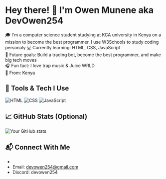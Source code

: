 # Hey there! 👋 I'm Owen Munene aka DevOwen254

🎓 I'm a computer science student studying at KCA university in Kenya on a mission to become the best programmer. I use W3Schools to study coding personaly
💻 Currently learning: HTML, CSS, JavaScript  
🚀 Future goals: Build a trading bot, become the best programmer, and make big tech moves  
🎧 Fun fact: I love trap music & Juice WRLD  
📍 From: Kenya

## 🔧 Tools & Tech I Use
![HTML](https://img.shields.io/badge/-HTML-E34F26?style=flat&logo=html5&logoColor=white)
![CSS](https://img.shields.io/badge/-CSS-1572B6?style=flat&logo=css3)
![JavaScript](https://img.shields.io/badge/-JavaScript-F7DF1E?style=flat&logo=javascript&logoColor=black)


## 📈 GitHub Stats (Optional)
![Your GitHub stats](https://github-readme-stats.vercel.app/api?username=DevOwen254&show_icons=true&theme=radical)

## 📬 Connect With Me
- [whatsapp]:(https://api.whatsapp.com/message/FGRKRFOZYH4YI1?autoload=1&app_absent=0)
- Email: devowen254@gmail.com
- Discord: devowen254
